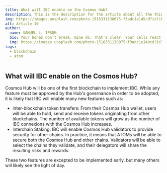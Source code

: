 ```yaml
---
title: What will IBC enable on the Cosmos Hub?
description: This is the description for the article about all the things we know
img: https://images.unsplash.com/photo-1516331138075-f3adc1e149cd?ixlib=rb-1.2.1&ixid=MXwxMjA3fDB8MHxwaG90by1wYWdlfHx8fGVufDB8fHw%3D&auto=format&fit=crop&w=675&q=80
alt: Article 10
author: 
  name: SAMUEL L. IPSUM
  bio: Your bones don't break, mine do. That's clear. Your cells react to bacteria and viruses differently than mine. You don't get sick, I do. That's also clear. But for some reason, you and I react the exact same way to water. We swallow it too fast, we choke. We get some in our lungs, we drown. However unreal it may seem, we are connected, you and I. We're on the same curve, just on opposite ends.
  img: https://images.unsplash.com/photo-1516331138075-f3adc1e149cd?ixlib=rb-1.2.1&ixid=MXwxMjA3fDB8MHxwaG90by1wYWdlfHx8fGVufDB8fHw%3D&auto=format&fit=crop&w=800&q=60
tags: 
  - blockchain
  - atom
---
```

## What will IBC enable on the Cosmos Hub?

Cosmos Hub will be one of the first blockchain to implement IBC. While any feature must be approved by the Hub's governance in order to be adopted, it is likely that IBC will enable many new features such as:

- Inter-blockchain token transfers: From their Cosmos Hub wallet, users will be able to hold, send and receive tokens originating from other blockchains. The number of available tokens will grow as the number of IBC connexions with the Cosmos Hub increases.
- Interchain Staking: IBC will enable Cosmos Hub validators to provide security for other chains. In practice, it means that ATOMs will be able to secure both the Cosmos Hub and other chains. Validators will be able to select the chains they validate, and their delegators will share the resulting risks and rewards. 

These two features are excepted to be implemented early, but many others will likely see the light of day.